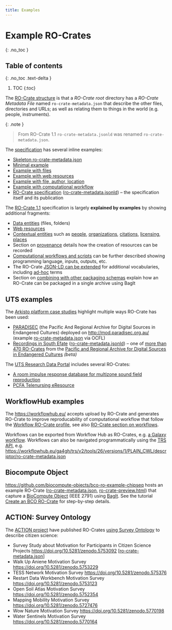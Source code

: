 ```yaml
---
title: Examples
---
```

<!--
   Copyright 2019-2020 The University of Manchester and RO Crate contributors 
   <https://github.com/ResearchObject/ro-crate/graphs/contributors>

   Licensed under the Apache License, Version 2.0 (the "License");
   you may not use this file except in compliance with the License.
   You may obtain a copy of the License at

       http://www.apache.org/licenses/LICENSE-2.0

   Unless required by applicable law or agreed to in writing, software
   distributed under the License is distributed on an "AS IS" BASIS,
   WITHOUT WARRANTIES OR CONDITIONS OF ANY KIND, either express or implied.
   See the License for the specific language governing permissions and
   limitations under the License.
-->

# Example RO-Crates
{: .no_toc }

## Table of contents
{: .no_toc .text-delta }

1. TOC
{:toc}

The [RO-Crate structure](specification/1.1/structure) is that a _RO-Crate root_ directory has a _RO-Crate Metadata File_ named `ro-crate-metadata.json` that describe the other files, directories and URLs; as well as relating them to things in the world (e.g. people, instruments).

{: .note }
> From RO-Crate 1.1 `ro-crate-metadata.jsonld` was renamed `ro-crate-metadata.json`.

The [specification](specification) has several inline examples:
 * [Skeleton ro-crate-metadata.json](specification/1.1/root-data-entity#ro-crate-metadata-file-descriptor)
 * [Minimal example](specification/1.1/root-data-entity#minimal-example-of-ro-crate)
 * [Example with files](specification/1.1/data-entities#example-linking-to-a-file-and-folders)
 * [Example with web resources](specification/1.1/data-entities#web-based-data-entities)
 * [Example with file, author, location](specification/1.1/appendix/jsonld)
 * [Example with computational workflow](specification/1.1/workflows#complete-workflow-example)
 * [RO-Crate specification](specification/1.1/ro-crate-preview) ([ro-crate-metadata.jsonld](specification/1.1/ro-crate-metadata.jsonld)) – the specification itself and its publication

The [RO-Crate 1.1](specification/1.1/) specification is largely **explained by examples** by showing additional fragments:
 * [Data entities](specification/1.1/data-entities) (files, folders)
 * [Web resources](specification/1.1/data-entities#web-based-data-entities)
 * [Contextual entities](specification/1.1/contextual-entities) such as [people](specification/1.1/contextual-entities#people), [organizations](specification/1.1/contextual-entities#organizations-as-values), [citations](specification/1.1/contextual-entities#publications-via-citation-property), [licensing](specification/1.1/contextual-entities#licensing-access-control-and-copyright), [places](specification/1.1/contextual-entities#places)
 * Section on [provenance](specification/1.1/provenance) details how the creation of resources can be recorded
 * [Computational workflows and scripts](specification/1.1/workflows) can be further described showing programming language, inputs, outputs, etc.
 * The RO-Crate [JSON-LD can be extended](specification/1.1/appendix/jsonld#extending-ro-crate) for additional vocabularies, including [ad-hoc](specification/1.1/appendix/jsonld#adding-new-or-ad-hoc-vocabulary-terms) terms
 * Section on [combining with other packaging schemas](specification/1.1/appendix/implementation-notes#combining-with-other-packaging-schemes) explain how an RO-Crate can be packaged in a single archive using BagIt
 
<!-- TODO: Find a golden exemplar we can showcase here -->

## UTS examples

The [Arkisto platform case studies](https://arkisto-platform.github.io/case-studies/) highlight multiple ways RO-Crate has been used:
* [PARADISEC](https://arkisto-platform.github.io/case-studies/paradisec/) (the Pacific And Regional Archive for Digital Sources in Endangered Cultures) deployed on <http://mod.paradisec.org.au/> (example [ro-crate-metadata.json](http://mod.paradisec.org.au/repository/72/b3/dc/14/01/c8/ff/06/aa/cb/a0/99/0a/12/8f/c1/13/cf/9a/d5/27/5f/49/4b/05/c1/14/21/77/35/65/61/bd/7f/4c/0e/88/00/ba/de/2c/bb/be/d7/5f/6d/9d/01/98/94/73/5a/d7/e4/07/62/68/4d/24/3a/44/2d/65/8a/v1/content/ro-crate-metadata.json) via OCFL)
* [Recordings in South Efate](http://mod.paradisec.org.au/view/NT1/98007?version=v1) ([ro-crate-metadata.jsonld](http://mod.paradisec.org.au/repository/72/b3/dc/14/01/c8/ff/06/aa/cb/a0/99/0a/12/8f/c1/13/cf/9a/d5/27/5f/49/4b/05/c1/14/21/77/35/65/61/bd/7f/4c/0e/88/00/ba/de/2c/bb/be/d7/5f/6d/9d/01/98/94/73/5a/d7/e4/07/62/68/4d/24/3a/44/2d/65/8a/v1/content/ro-crate-metadata.json)) – one of [more than 470 RO-Crates](http://mod.paradisec.org.au/) from the [Pacific and Regional Archive for Digital Sources in Endangered Cultures](http://www.paradisec.org.au/) _(beta)_

The [UTS Research Data Portal](https://data.research.uts.edu.au/) includes several RO-Crates:
* [A room impulse response database for multizone sound field reproduction](https://doi.org/10.26195/0wx8-v473) 
* [PCFA Telenursing eResource](https://data.research.uts.edu.au/publication/60145760e2d511ec87d63dd96ff2e9f4/)


## WorkflowHub examples

The <https://workflowhub.eu/> accepts upload by RO-Crate and generates RO-Crate to improve reproducability of computational workflow that follow the [Workflow RO-Crate profile](https://about.workflowhub.eu/Workflow-RO-Crate/), see also [RO-Crate section on workflows](specification/1.1/workflows).

Workflows can be exported from Workflow Hub as RO-Crates, e.g. [a Galaxy workflow](https://workflowhub.eu/workflows/22/ro_crate?version=1). Workflows can also be navigated programmatically using the [TRS API](https://about.workflowhub.eu/TRS/), e.g. <https://workflowhub.eu/ga4gh/trs/v2/tools/26/versions/1/PLAIN_CWL/descriptor/ro-crate-metadata.json>

## Biocompute Object

<https://github.com/biocompute-objects/bco-ro-example-chipseq> hosts an example RO-Crate ([ro-crate-metadata.json](https://rawcdn.githack.com/biocompute-objects/bco-ro-example-chipseq/76cb84c8d6a17a3fd7ae3102f68de3f780458601/data/ro-crate-metadata.json), [ro-crate-preview.html](https://rawcdn.githack.com/biocompute-objects/bco-ro-example-chipseq/76cb84c8d6a17a3fd7ae3102f68de3f780458601/data/ro-crate-preview.html)) that capture a [BioCompute Object](https://www.biocomputeobject.org/) (IEEE 2791) using [BagIt](https://www.researchobject.org/ro-crate/specification/1.1/appendix/implementation-notes.html#adding-ro-crate-to-bagit).  See the tutorial [Create an BCO RO-Crate](https://biocompute-objects.github.io/bco-ro-crate/tutorial/) for step-by-step details.

## ACTION: Survey Ontology

The [ACTION project](https://actionproject.eu/) have published RO-Crates [using Survey Ontology](survey-ontology) to describe citizen science:

* Survey Study about Motivation for Participants in Citizen Science Projects <https://doi.org/10.5281/zenodo.5753092> [[ro-crate-metadata.json](https://zenodo.org/record/5753092/files/ro-crate-metadata.json)]
* Walk Up Aniene Motivation Survey <https://doi.org/10.5281/zenodo.5753229>
* TESS Network Motivation Survey <https://doi.org/10.5281/zenodo.575376>
* Restart Data Workbench Motivation Survey <https://doi.org/10.5281/zenodo.5753123>
* Open Soil Atlas Motivation Survey <https://doi.org/10.5281/zenodo.5752354>
* Mapping Mobility Motivation Survey <https://doi.org/10.5281/zenodo.5727476>
* Wow Nature Motivation Survey <https://doi.org/10.5281/zenodo.5770198>
* Water Sentinels Motivation Survey <https://doi.org/10.5281/zenodo.5770164>
